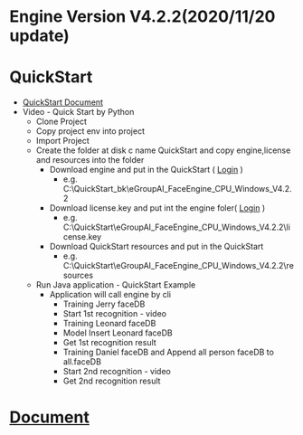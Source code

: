# Engine Version V4.2.2(2020/11/20 update)

# QuickStart
* [QuickStart Document](https://reurl.cc/Y6r9N4)
* Video - Quick Start by Python
   * Clone Project
   * Copy project env into project
   * Import Project
   * Create the folder at disk c name QuickStart and copy engine,license and resources into the folder
      * Download engine and put in the QuickStart ( [Login](https://www.egroup.com.tw) )
          * e.g. C:\QuickStart_bk\eGroupAI_FaceEngine_CPU_Windows_V4.2.2
      * Download license.key and put int the engine foler( [Login](https://www.egroup.com.tw) )
          * e.g. C:\QuickStart\eGroupAI_FaceEngine_CPU_Windows_V4.2.2\license.key
      * Download QuickStart resources and put in the QuickStart 
          * e.g. C:\QuickStart\eGroupAI_FaceEngine_CPU_Windows_V4.2.2\resources
   * Run Java application - QuickStart Example
      * Application will call engine by cli
          * Training Jerry faceDB
          * Start 1st recognition - video
          * Training Leonard faceDB
          * Model Insert Leonard faceDB
          * Get 1st recognition result
          * Training Daniel faceDB and Append all person faceDB to all.faceDB
          * Start 2nd recognition - video
          * Get 2nd recognition result

# [Document](https://www.egroup.com.tw/en/docs/windows-cpu/v4.2.1/introduce)
